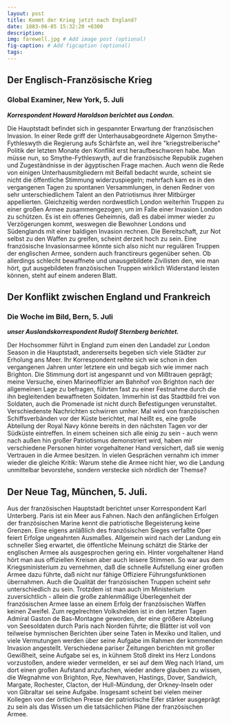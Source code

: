 ```yaml
---
layout: post
title: Kommt der Krieg jetzt nach England?
date: 1883-06-05 15:32:20 +0300
description: 
img: farewell.jpg # Add image post (optional)
fig-caption: # Add figcaption (optional)
tags: 
---
```



## Der Englisch-Französische Krieg 

### Global Examiner, New York, 5. Juli

***Korrespondent Howard Haroldson berichtet aus London.***

Die Hauptstadt befindet sich in gespannter Erwartung der französischen Invasion. In einer Rede griff der Unterhausabgeordnete Algernon Smythe-Fythleswyth die Regierung aufs Schärfste an, weil ihre "kriegstreiberische" Politik der letzten Monate den Konflikt erst heraufbeschworen habe. Man müsse nun, so Smythe-Fythleswyth, auf die französische Republik zugehen und Zugeständnisse in der ägyptischen Frage machen. Auch wenn die Rede von einigen Unterhausmitgliedern mit Beifall bedacht wurde, scheint sie nicht die öffentliche Stimmung widerzuspiegeln; mehrfach kam es in den vergangenen Tagen zu spontanen Versammlungen, in denen Redner von sehr unterschiedlichem Talent an den Patriotismus ihrer Mitbürger appellierten. Gleichzeitig werden nordwestlich London weiterhin Truppen zu einer großen Armee zusammengezogen, um im Falle einer Invasion London zu schützen. Es ist ein offenes Geheimnis, daß es dabei immer wieder zu Verzögerungen kommt, weswegen die Bewohner Londons und Südenglands mit einer baldigen Invasion rechnen. Die Bereitschaft, zur Not selbst zu den Waffen zu greifen, scheint derzeit hoch zu sein. Eine französische Invasionsarmee könnte sich also nicht nur regulären Truppen der englischen Armee, sondern auch franctireurs gegenüber sehen. Ob allerdings schlecht bewaffnete und unausgebildete Zivilisten den, wie man hört, gut ausgebildeten französischen Truppen wirklich Widerstand leisten können, steht auf einem anderen Blatt.





## Der Konflikt zwischen England und Frankreich 

### Die Woche im Bild, Bern, 5. Juli

***unser Auslandskorrespondent Rudolf Sternberg berichtet.***

Der Hochsommer führt in England zum einen den Landadel zur London Season in die Hauptstadt, andererseits begeben sich viele Städter zur Erholung ans Meer. Ihr Korrespondent reihte sich wie schon in den vergangenen Jahren unter letztere ein und begab sich wie immer nach Brighton. Die Stimmung dort ist angespannt und von Mißtrauen geprägt; meine Versuche, einen Marineoffizier am Bahnhof von Brighton nach der allgemeinen Lage zu befragen, führten fast zu einer Festnahme durch die ihn begleitenden bewaffneten Soldaten. Immerhin ist das Stadtbild frei von Soldaten, auch die Promenade ist nicht durch Befestigungen verunstaltet. Verschiedenste Nachrichten schwirren umher. Mal wird von französischen Schiffsverbänden vor der Küste berichtet, mal heißt es, eine große Abteilung der Royal Navy könne bereits in den nächsten Tagen vor der Südküste eintreffen. In einem scheinen sich alle einig zu sein - auch wenn nach außen hin großer Patriotismus demonstriert wird, haben mir verschiedene Personen hinter vorgehaltener Hand versichert, daß sie wenig Vertrauen in die Armee besitzen. In vielen Gesprächen vernahm ich immer wieder die gleiche Kritik: Warum stehe die Armee nicht hier, wo die Landung unmittelbar bevorstehe, sondern verstecke sich nördlich der Themse? 



## Der Neue Tag, München, 5. Juli.

Aus der französischen Hauptstadt berichtet unser Korrespondent Karl Unterberg. Paris ist ein Meer aus Fahnen. Nach den anfänglichen Erfolgen der französischen Marine kennt die patriotische Begeisterung keine Grenzen. Eine eigens anläßlich des französischen Sieges verfaßte Oper feiert Erfolge ungeahnten Ausmaßes. Allgemein wird nach der Landung ein schneller Sieg erwartet, die öffentliche Meinung schätzt die Stärke der englischen Armee als ausgesprochen gering ein. Hinter vorgehaltener Hand hört man aus offiziellen Kreisen aber auch leisere Stimmen. So war aus dem Kriegsministerium zu vernehmen, daß die schnelle Aufstellung einer großen Armee dazu führte, daß nicht nur fähige Offiziere Führungsfunktionen übernahmen. Auch die Qualität der französischen Truppen scheint sehr unterschiedlich zu sein. Trotzdem ist man auch im Ministerium zuversichtlich - allein die große zahlenmäßige Überlegenheit der französischen Armee lasse an einem Erfolg der französischen Waffen keinen Zweifel. Zum regelrechten Volkshelden ist in den letzten Tagen Admiral Gaston de Bas-Montagne geworden, der eine größere Abteilung von Seesoldaten durch Paris nach Norden führte; die Blätter ist voll von teilweise hymnischen Berichten über seine Taten in Mexiko und Italien, und viele Vermutungen werden über seine Aufgabe im Rahmen der kommenden Invasion angestellt. Verschiedene pariser Zeitungen berichten mit großer Gewißheit, seine Aufgabe sei es, in kühnem Stoß direkt ins Herz Londons vorzustoßen, andere wieder vermelden, er sei auf dem Weg nach Irland, um dort einen großen Aufstand anzufachen, wieder andere glauben zu wissen, die Wegnahme von Brighton, Rye, Newhaven, Hastings, Dover, Sandwich, Margate, Rochester, Clacton, der Hull-Mündung, der Orkney-Inseln oder von Gibraltar sei seine Aufgabe. Insgesamt scheint bei vielen meiner Kollegen von der örtlichen Presse der patriotische Eifer stärker ausgeprägt zu sein als das Wissen um die tatsächlichen Pläne der französischen Armee.

